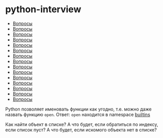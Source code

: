 # python-interview

* [Вопросы](https://habr.com/ru/post/439576/)
* [Вопросы](https://techrocks.ru/2018/12/26/15-interview-questions-about-python/)
* [Вопросы](https://proglib.io/p/python-interview/)
* [Вопросы](https://tproger.ru/translations/python-developer-interview-guide/)
* [Вопросы](https://toster.ru/q/5269)
* [Вопросы](https://pycoder.ru/python-interview-questions/)
* [Вопросы](https://pikabu.ru/story/chto_stoit_znat_junior_developery_python_5568045)
* [Вопросы](https://fulcrum.software/ua/python-%D0%BD%D0%B0%D1%88%D0%B8-%D0%B2%D0%BE%D0%BF%D1%80%D0%BE%D1%81%D1%8B-%D0%BD%D0%B0-%D1%81%D0%BE%D0%B1%D0%B5%D1%81%D0%B5%D0%B4%D0%BE%D0%B2%D0%B0%D0%BD%D0%B8%D0%B8/)
* [Вопросы](https://grishaev.me/interview/)
* [Вопросы](https://thenno.me/blog/python-interview.html)
* [Вопросы](https://sysdev.me/python-interviews/)
* [Вопросы](https://www.linux.org.ru/forum/development/14872376)
* [Вопросы](https://zxmd.wordpress.com/2010/11/23/python_interview_questions/)
* [Вопросы](https://www.codementor.io/sheena/essential-python-interview-questions-du107ozr6?icn=post-3ey8yl7epg&ici=post-du107ozr6)
* [Вопросы](https://www.codementor.io/sheena/essential-python-interview-questions-du107ozr6?icn=post-3ey8yl7epg&ici=post-du107ozr6)

Python позволяет именовать функции как угодно, т.е. можно даже назвать функцию `open`. Ответ: `open` находится в namespace [builtins](https://docs.python.org/3/library/functions.html)

Как найти объект в списке? А что будет, если обратиться по индексу, если список пуст? А что будет, если искомого объекта нет в списке?

